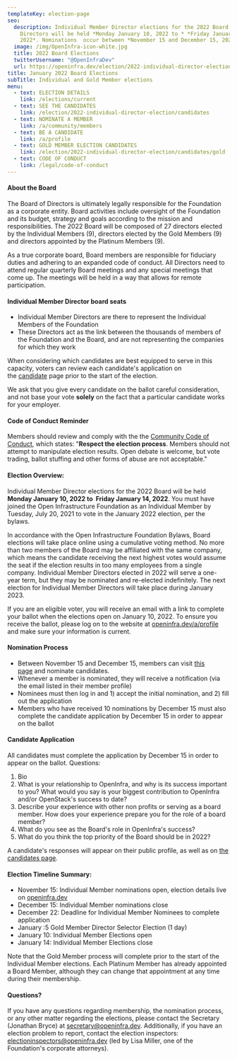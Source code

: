```yaml
---
templateKey: election-page
seo:
  description: Individual Member Director elections for the 2022 Board of
    Directors will be held *Monday January 10, 2022 to * *Friday January 18,
    2022*. Nominations  occur between *November 15 and December 15, 2020*.
  image: /img/OpenInfra-icon-white.jpg
  title: 2022 Board Elections
  twitterUsername: "@OpenInfraDev"
  url: https://openinfra.dev/election/2022-individual-director-election
title: January 2022 Board Elections
subTitle: Individual and Gold Member elections
menu:
  - text: ELECTION DETAILS
    link: /elections/current
  - text: SEE THE CANDIDATES
    link: /election/2022-individual-director-election/candidates    
  - text: NOMINATE A MEMBER
    link: /a/community/members
  - text: BE A CANDIDATE
    link: /a/profile
  - text: GOLD MEMBER ELECTION CANDIDATES
    link: /election/2022-individual-director-election/candidates/gold
  - text: CODE OF CONDUCT
    link: /legal/code-of-conduct
---
```

#### About the Board

The Board of Directors is ultimately legally responsible for the Foundation as a corporate entity. Board activities include oversight of the Foundation and its budget, strategy and goals according to the mission and responsibilities. The 2022 Board will be composed of 27 directors elected by the Individual Members (9), directors elected by the Gold Members (9) and directors appointed by the Platinum Members (9).

As a true corporate board, Board members are responsible for fiduciary duties and adhering to an expanded code of conduct. All Directors need to attend regular quarterly Board meetings and any special meetings that come up. The meetings will be held in a way that allows for remote participation.

#### Individual Member Director board seats

* Individual Member Directors are there to represent the Individual Members of the Foundation
* These Directors act as the link between the thousands of members of the Foundation and the Board, and are not representing the companies for which they work

When considering which candidates are best equipped to serve in this capacity, voters can review each candidate's application on the [candidate](/election/2022-individual-director-election/candidates) page prior to the start of the election.

We ask that you give every candidate on the ballot careful consideration, and not base your vote **solely** on the fact that a particular candidate works for your employer.

#### Code of Conduct Reminder

Members should review and comply with the the [Community Code of Conduct](/legal/code-of-conduct), which states: "**Respect the election process**. Members should not attempt to manipulate election results. Open debate is welcome, but vote trading, ballot stuffing and other forms of abuse are not acceptable."

#### Election Overview:

Individual Member Director elections for the 2022 Board will be held **Monday January 10, 2022 to  Friday January 14, 2022**. You must have joined the Open Infrastructure Foundation as an Individual Member by Tuesday, July 20, 2021 to vote in the January 2022 election, per the bylaws. 

In accordance with the Open Infrastructure Foundation Bylaws, Board elections will take place online using a cumulative voting method. No more than two members of the Board may be affiliated with the same company, which means the candidate receiving the next highest votes would assume the seat if the election results in too many employees from a single company. Individual Member Directors elected in 2022 will serve a one-year term, but they may be nominated and re-elected indefinitely. The next election for Individual Member Directors will take place during January 2023.

If you are an eligible voter, you will receive an email with a link to complete your ballot when the elections open on January 10, 2022. To ensure you receive the ballot, please log on to the website at [openinfra.dev/a/profile](/a/profile) and make sure your information is current.

#### Nomination Process

* Between November 15 and December 15, members can visit [this page](/a/community/members) and nominate candidates.
* Whenever a member is nominated, they will receive a notification (via the email listed in their member profile)
* Nominees must then log in and 1) accept the initial nomination, and 2) fill out the application
* Members who have received 10 nominations by December 15 must also complete the candidate application by December 15 in order to appear on the ballot

#### Candidate Application

All candidates must complete the application by December 15 in order to appear on the ballot. Questions:

1. Bio
2. What is your relationship to OpenInfra, and why is its success important to you? What would you say is your biggest contribution to OpenInfra and/or OpenStack's success to date?
3. Describe your experience with other non profits or serving as a board member. How does your experience prepare you for the role of a board member?
4. What do you see as the Board's role in OpenInfra's success?
5. What do you think the top priority of the Board should be in 2022?

A candidate's responses will appear on their public profile, as well as on [the candidates page](/election/2022-individual-director-election/candidates).

#### Election Timeline Summary:

* November 15: Individual Member nominations open, election details live on [openinfra.dev](/elections/current)
* December 15: Individual Member nominations close
* December 22: Deadline for Individual Member Nominees to complete application
* January :5 Gold Member Director Selector Election (1 day)
* January 10: Individual Member Elections open
* January 14: Individual Member Elections close

Note that the Gold Member process will complete prior to the start of the Individual Member elections. Each Platinum Member has already appointed a Board Member, although they can change that appointment at any time during their membership.

#### Questions?

If you have any questions regarding membership, the nomination process, or any other matter regarding the elections, please contact the Secretary (Jonathan Bryce) at [secretary@openinfra.dev](mailto:secretary@openinfra.dev). Additionally, if you have an election problem to report, contact the election inspectors: [electioninspectors@openinfra.dev](mailto:electioninspectors@openinfra.dev) (led by Lisa Miller, one of the Foundation's corporate attorneys).